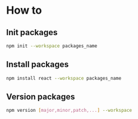 # How to

## Init packages

```bash
npm init --workspace packages_name
```

## Install packages

```bash
npm install react --workspace packages_name
```

## Version packages

```bash
npm version [major,minor,patch,...] --workspace
```
